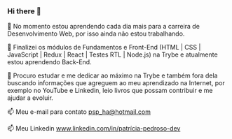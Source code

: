 ### Hi there 👋

🔭 No momento estou aprendendo cada dia mais para a carreira de Desenvolvimento Web, 
por isso ainda não estou trabalhando.

🌱 Finalizei os módulos de Fundamentos e Front-End  (HTML | CSS | JavaScript | Redux | React | Testes RTL | Node.js) na Trybe e atualmente estou aprendendo Back-End.

👯 Procuro estudar e me dedicar ao máximo na Trybe e também fora dela buscando informações que
agreguem ao meu aprendizado na Internet, por exemplo no YouTube e Linkedin, leio livros que possam 
contribuir e me ajudar a evoluir.

📫 Meu e-mail para contato psp_ha@hotmail.com

📫 Meu Linkedin www.linkedin.com/in/patrícia-pedroso-dev
